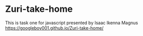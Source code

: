 # Zuri-take-home
This is task one for javascript  presented by Isaac Ikenna Magnus
https://googleboy001.github.io/Zuri-take-home/

